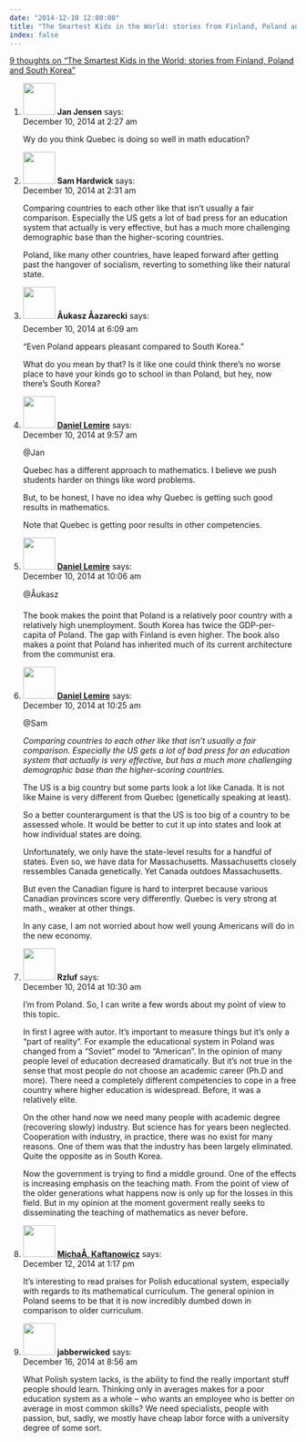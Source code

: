 ```yaml
---
date: "2014-12-10 12:00:00"
title: "The Smartest Kids in the World: stories from Finland, Poland and South Korea"
index: false
---
```


[9 thoughts on &ldquo;The Smartest Kids in the World: stories from Finland, Poland and South Korea&rdquo;](/lemire/blog/2014/12-10-the-smartest-kids-in-the-world-stories-from-finland-poland-and-south-korea)

<ol class="comment-list">
<li id="comment-142081" class="comment even thread-even depth-1">
<div class="comment-author vcard">
<img alt src="https://secure.gravatar.com/avatar/1b56a2e51fc81e3e92bdc3c412441af8?s=56&#038;d=mm&#038;r=g" srcset="https://secure.gravatar.com/avatar/1b56a2e51fc81e3e92bdc3c412441af8?s=112&#038;d=mm&#038;r=g 2x" class="avatar avatar-56 photo" height="56" width="56" decoding="async" /> <b class="fn">Jan Jensen</b> <span class="says">says:</span> </div>
<div class="comment-metadata"><time datetime="2014-12-10T02:27:14+00:00">December 10, 2014 at 2:27 am</time></a> </div>
<div class="comment-content">
<p>Wy do you think Quebec is doing so well in math education?</p>
</div>
</li>
<li id="comment-142082" class="comment odd alt thread-odd thread-alt depth-1">
<div class="comment-author vcard">
<img alt src="https://secure.gravatar.com/avatar/0e310c7f6ad7ff821cdd4392f6ed8548?s=56&#038;d=mm&#038;r=g" srcset="https://secure.gravatar.com/avatar/0e310c7f6ad7ff821cdd4392f6ed8548?s=112&#038;d=mm&#038;r=g 2x" class="avatar avatar-56 photo" height="56" width="56" decoding="async" /> <b class="fn">Sam Hardwick</b> <span class="says">says:</span> </div>
<div class="comment-metadata"><time datetime="2014-12-10T02:31:10+00:00">December 10, 2014 at 2:31 am</time></a> </div>
<div class="comment-content">
<p>Comparing countries to each other like that isn&rsquo;t usually a fair comparison. Especially the US gets a lot of bad press for an education system that actually is very effective, but has a much more challenging demographic base than the higher-scoring countries.</p>
<p>Poland, like many other countries, have leaped forward after getting past the hangover of socialism, reverting to something like their natural state.</p>
</div>
</li>
<li id="comment-142084" class="comment even thread-even depth-1">
<div class="comment-author vcard">
<img alt src="https://secure.gravatar.com/avatar/31cc43ac6f7466c474bce72d5dd19b2a?s=56&#038;d=mm&#038;r=g" srcset="https://secure.gravatar.com/avatar/31cc43ac6f7466c474bce72d5dd19b2a?s=112&#038;d=mm&#038;r=g 2x" class="avatar avatar-56 photo" height="56" width="56" loading="lazy" decoding="async" /> <b class="fn">Åukasz Åazarecki</b> <span class="says">says:</span> </div>
<div class="comment-metadata"><time datetime="2014-12-10T06:09:39+00:00">December 10, 2014 at 6:09 am</time></a> </div>
<div class="comment-content">
<p>&ldquo;Even Poland appears pleasant compared to South Korea.&rdquo;</p>
<p>What do you mean by that? Is it like one could think there&rsquo;s no worse place to have your kinds go to school in than Poland, but hey, now there&rsquo;s South Korea?</p>
</div>
</li>
<li id="comment-142088" class="comment byuser comment-author-lemire bypostauthor odd alt thread-odd thread-alt depth-1">
<div class="comment-author vcard">
<img alt src="https://secure.gravatar.com/avatar/2ca999bef9535950f5b84281a4dab006?s=56&#038;d=mm&#038;r=g" srcset="https://secure.gravatar.com/avatar/2ca999bef9535950f5b84281a4dab006?s=112&#038;d=mm&#038;r=g 2x" class="avatar avatar-56 photo" height="56" width="56" loading="lazy" decoding="async" /> <b class="fn"><a href="https://lemire.me/en/" class="url" rel="ugc">Daniel Lemire</a></b> <span class="says">says:</span> </div>
<div class="comment-metadata"><time datetime="2014-12-10T09:57:03+00:00">December 10, 2014 at 9:57 am</time></a> </div>
<div class="comment-content">
<p>@Jan</p>
<p>Quebec has a different approach to mathematics. I believe we push students harder on things like word problems.</p>
<p>But, to be honest, I have no idea why Quebec is getting such good results in mathematics.</p>
<p>Note that Quebec is getting poor results in other competencies.</p>
</div>
</li>
<li id="comment-142089" class="comment byuser comment-author-lemire bypostauthor even thread-even depth-1">
<div class="comment-author vcard">
<img alt src="https://secure.gravatar.com/avatar/2ca999bef9535950f5b84281a4dab006?s=56&#038;d=mm&#038;r=g" srcset="https://secure.gravatar.com/avatar/2ca999bef9535950f5b84281a4dab006?s=112&#038;d=mm&#038;r=g 2x" class="avatar avatar-56 photo" height="56" width="56" loading="lazy" decoding="async" /> <b class="fn"><a href="https://lemire.me/en/" class="url" rel="ugc">Daniel Lemire</a></b> <span class="says">says:</span> </div>
<div class="comment-metadata"><time datetime="2014-12-10T10:06:23+00:00">December 10, 2014 at 10:06 am</time></a> </div>
<div class="comment-content">
<p>@Åukasz</p>
<p>The book makes the point that Poland is a relatively poor country with a relatively high unemployment. South Korea has twice the GDP-per-capita of Poland. The gap with Finland is even higher. The book also makes a point that Poland has inherited much of its current architecture from the communist era.</p>
</div>
</li>
<li id="comment-142091" class="comment byuser comment-author-lemire bypostauthor odd alt thread-odd thread-alt depth-1">
<div class="comment-author vcard">
<img alt src="https://secure.gravatar.com/avatar/2ca999bef9535950f5b84281a4dab006?s=56&#038;d=mm&#038;r=g" srcset="https://secure.gravatar.com/avatar/2ca999bef9535950f5b84281a4dab006?s=112&#038;d=mm&#038;r=g 2x" class="avatar avatar-56 photo" height="56" width="56" loading="lazy" decoding="async" /> <b class="fn"><a href="https://lemire.me/en/" class="url" rel="ugc">Daniel Lemire</a></b> <span class="says">says:</span> </div>
<div class="comment-metadata"><time datetime="2014-12-10T10:25:30+00:00">December 10, 2014 at 10:25 am</time></a> </div>
<div class="comment-content">
<p>@Sam</p>
<p><em>Comparing countries to each other like that isn&rsquo;t usually a fair comparison. Especially the US gets a lot of bad press for an education system that actually is very effective, but has a much more challenging demographic base than the higher-scoring countries.</em></p>
<p>The US is a big country but some parts look a lot like Canada. It is not like Maine is very different from Quebec (genetically speaking at least).</p>
<p>So a better counterargument is that the US is too big of a country to be assessed whole. It would be better to cut it up into states and look at how individual states are doing.</p>
<p>Unfortunately, we only have the state-level results for a handful of states. Even so, we have data for Massachusetts. Massachusetts closely ressembles Canada genetically. Yet Canada outdoes Massachusetts.</p>
<p>But even the Canadian figure is hard to interpret because various Canadian provinces score very differently. Quebec is very strong at math., weaker at other things.</p>
<p>In any case, I am not worried about how well young Americans will do in the new economy.</p>
</div>
</li>
<li id="comment-142092" class="comment even thread-even depth-1">
<div class="comment-author vcard">
<img alt src="https://secure.gravatar.com/avatar/c0e2dd6934e38e063bc121fef4d77aa5?s=56&#038;d=mm&#038;r=g" srcset="https://secure.gravatar.com/avatar/c0e2dd6934e38e063bc121fef4d77aa5?s=112&#038;d=mm&#038;r=g 2x" class="avatar avatar-56 photo" height="56" width="56" loading="lazy" decoding="async" /> <b class="fn">Rzluf</b> <span class="says">says:</span> </div>
<div class="comment-metadata"><time datetime="2014-12-10T10:30:38+00:00">December 10, 2014 at 10:30 am</time></a> </div>
<div class="comment-content">
<p>I&rsquo;m from Poland. So, I can write a few words about my point of view to this topic.</p>
<p>In first I agree with autor. It&rsquo;s important to measure things but it&rsquo;s only a &ldquo;part of reality&rdquo;. For example the educational system in Poland was changed from a &ldquo;Soviet&rdquo; model to &ldquo;American&rdquo;. In the opinion of many people level of education decreased dramatically. But it&rsquo;s not true in the sense that most people do not choose an academic career (Ph.D and more). There need a completely different competencies to cope in a free country where higher education is widespread. Before, it was a relatively elite. </p>
<p>On the other hand now we need many people with academic degree (recovering slowly) industry. But science has for years been neglected. Cooperation with industry, in practice, there was no exist for many reasons. One of them was that the industry has been largely eliminated. Quite the opposite as in South Korea.</p>
<p>Now the government is trying to find a middle ground. One of the effects is increasing emphasis on the teaching math. From the point of view of the older generations what happens now is only up for the losses in this field. But in my opinion at the moment goverment really seeks to disseminating the teaching of mathematics as never before.</p>
</div>
</li>
<li id="comment-142274" class="comment odd alt thread-odd thread-alt depth-1">
<div class="comment-author vcard">
<img alt src="https://secure.gravatar.com/avatar/dc443acc3f94325098e3ec2f203253f8?s=56&#038;d=mm&#038;r=g" srcset="https://secure.gravatar.com/avatar/dc443acc3f94325098e3ec2f203253f8?s=112&#038;d=mm&#038;r=g 2x" class="avatar avatar-56 photo" height="56" width="56" loading="lazy" decoding="async" /> <b class="fn"><a href="http://kaftanowicz.com/" class="url" rel="ugc external nofollow">MichaÅ‚ Kaftanowicz</a></b> <span class="says">says:</span> </div>
<div class="comment-metadata"><time datetime="2014-12-12T13:17:27+00:00">December 12, 2014 at 1:17 pm</time></a> </div>
<div class="comment-content">
<p>It&rsquo;s interesting to read praises for Polish educational system, especially with regards to its mathematical curriculum. The general opinion in Poland seems to be that it is now incredibly dumbed down in comparison to older curriculum.</p>
</div>
</li>
<li id="comment-142550" class="comment even thread-even depth-1">
<div class="comment-author vcard">
<img alt src="https://secure.gravatar.com/avatar/35ac6c938969c5254b1bd7b59e47e215?s=56&#038;d=mm&#038;r=g" srcset="https://secure.gravatar.com/avatar/35ac6c938969c5254b1bd7b59e47e215?s=112&#038;d=mm&#038;r=g 2x" class="avatar avatar-56 photo" height="56" width="56" loading="lazy" decoding="async" /> <b class="fn">jabberwicked</b> <span class="says">says:</span> </div>
<div class="comment-metadata"><time datetime="2014-12-16T08:56:51+00:00">December 16, 2014 at 8:56 am</time></a> </div>
<div class="comment-content">
<p>What Polish system lacks, is the ability to find the really important stuff people should learn. Thinking only in averages makes for a poor education system as a whole &#8211; who wants an employee who is better on average in most common skills? We need specialists, people with passion, but, sadly, we mostly have cheap labor force with a university degree of some sort.</p>
</div>
</li>
</ol>
